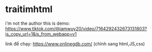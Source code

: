 # traitimhtml
i'm not the author
this is demo: https://www.tiktok.com/@iamwuy20/video/7164292432673131803?is_copy_url=1&is_from_webapp=v1

link để chạy: https://www.onlinegdb.com/ 
(chỉnh sang html,JS,css)
